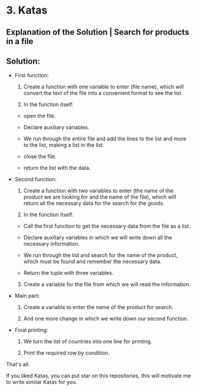 # 3. Katas

## Explanation of the Solution | Search for products in a file

## Solution:

- First function:
  1. Create a function with one variable to enter (file name), which will convert the text of the file into a convenient format to see the list.

  2. In the function itself:
    - open the file.

    - Declare auxiliary variables.

    - We run through the entire file and add the lines to the list and more to the list, making a list in the list.

    - close the file.

    - return the list with the data.

- Second function:
  1. Create a function with two variables to enter (the name of the product we are looking for and the name of the file), which will return all the necessary data for the search for the goods.

  2. In the function itself:

    - Call the first function to get the necessary data from the file as a list.

    - Declare auxiliary variables in which we will write down all the necessary information.

    - We run through the list and search for the name of the product, which must be found and remember the necessary data.

    - Return the tuple with three variables.

  3. Create a variable for the file from which we will read the information.

- Main part:
   1. Create a variable to enter the name of the product for search.

   2. And one more change in which we write down our second function.

- Final printing:

    1. We turn the list of countries into one line for printing.

    2. Print the required row by condition.

That's all.

If you liked Katas, you can put star on this repositories, this will motivate me to write similar Katas for you.
